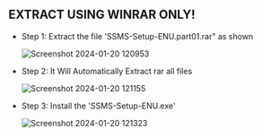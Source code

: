 ## EXTRACT USING WINRAR ONLY!
- Step 1: Extract the file 'SSMS-Setup-ENU.part01.rar" as shown
  
  ![Screenshot 2024-01-20 120953](https://github.com/SumitBana/Hospital_Management_MSSQL_CLI/assets/142825429/e14366b1-ba29-4ea2-ac46-9dbd832afeec)

- Step 2: It Will Automatically Extract rar all files
  
  ![Screenshot 2024-01-20 121155](https://github.com/SumitBana/Hospital_Management_MSSQL_CLI/assets/142825429/93680911-bce9-4ca8-bea1-cdbb6a293f10)

- Step 3: Install the 'SSMS-Setup-ENU.exe'
  
  ![Screenshot 2024-01-20 121323](https://github.com/SumitBana/Hospital_Management_MSSQL_CLI/assets/142825429/6be0580e-4774-4005-aee2-de14f328adf5)

